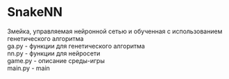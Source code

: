 # SnakeNN
Змейка, управляемая нейронной сетью и обученная с использованием генетического алгоритма  
ga.py - функции для генетического алгоритма  
nn.py - функции для нейросети  
game.py - описание среды-игры  
main.py - main  
